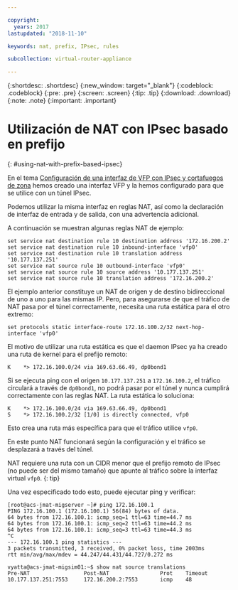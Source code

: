 ```yaml
---

copyright:
  years: 2017
lastupdated: "2018-11-10"

keywords: nat, prefix, IPsec, rules

subcollection: virtual-router-appliance

---
```


{:shortdesc: .shortdesc}
{:new_window: target="_blank"}
{:codeblock: .codeblock}
{:pre: .pre}
{:screen: .screen}
{:tip: .tip}
{:download: .download}
{:note: .note}
{:important: .important}

# Utilización de NAT con IPsec basado en prefijo
{: #using-nat-with-prefix-based-ipsec}

En el tema [Configuración de una interfaz de VFP con IPsec y cortafuegos de zona](/docs/infrastructure/virtual-router-appliance?topic=virtual-router-appliance-configuring-a-vfp-interface-with-ipsec-and-zone-firewalls) hemos creado una interfaz VFP y la hemos configurado para que se utilice con un túnel IPsec.

Podemos utilizar la misma interfaz en reglas NAT, así como la declaración de interfaz de entrada y de salida, con una advertencia adicional.

A continuación se muestran algunas reglas NAT de ejemplo:

```
set service nat destination rule 10 destination address '172.16.200.2'
set service nat destination rule 10 inbound-interface 'vfp0'
set service nat destination rule 10 translation address '10.177.137.251'
set service nat source rule 10 outbound-interface 'vfp0'
set service nat source rule 10 source address '10.177.137.251'
set service nat source rule 10 translation address '172.16.200.2'
```

El ejemplo anterior constituye un NAT de origen y de destino bidireccional de uno a uno para las mismas IP. Pero, para asegurarse de que el tráfico de NAT pasa por el túnel correctamente, necesita una ruta estática para el otro extremo:

```
set protocols static interface-route 172.16.100.2/32 next-hop-interface 'vfp0'
```

El motivo de utilizar una ruta estática es que el daemon IPsec ya ha creado una ruta de kernel para el prefijo remoto:

```
K    *> 172.16.100.0/24 via 169.63.66.49, dp0bond1
```

Si se ejecuta ping con el origen `10.177.137.251` a `172.16.100.2`, el tráfico circulará a través de `dp0bond1`, no podrá pasar por el túnel y nunca cumplirá correctamente con las reglas NAT. La ruta estática lo soluciona:

```
K    *> 172.16.100.0/24 via 169.63.66.49, dp0bond1
S    *> 172.16.100.2/32 [1/0] is directly connected, vfp0
```

Esto crea una ruta más específica para que el tráfico utilice `vfp0`.

En este punto NAT funcionará según la configuración y el tráfico se desplazará a través del túnel.

NAT requiere una ruta con un CIDR menor que el prefijo remoto de IPsec (no puede ser del mismo tamaño) que apunte al tráfico sobre la interfaz virtual `vfp0`.
{: tip}

Una vez especificado todo esto, puede ejecutar ping y verificar:

```
[root@acs-jmat-migserver ~]# ping 172.16.100.1
PING 172.16.100.1 (172.16.100.1) 56(84) bytes of data.
64 bytes from 172.16.100.1: icmp_seq=1 ttl=63 time=44.7 ms
64 bytes from 172.16.100.1: icmp_seq=2 ttl=63 time=44.2 ms
64 bytes from 172.16.100.1: icmp_seq=3 ttl=63 time=44.3 ms
^C
--- 172.16.100.1 ping statistics ---
3 packets transmitted, 3 received, 0% packet loss, time 2003ms
rtt min/avg/max/mdev = 44.247/44.431/44.727/0.272 ms

vyatta@acs-jmat-migsim01:~$ show nat source translations
Pre-NAT                 Post-NAT                Prot    Timeout
10.177.137.251:7553     172.16.200.2:7553       icmp    48
```
